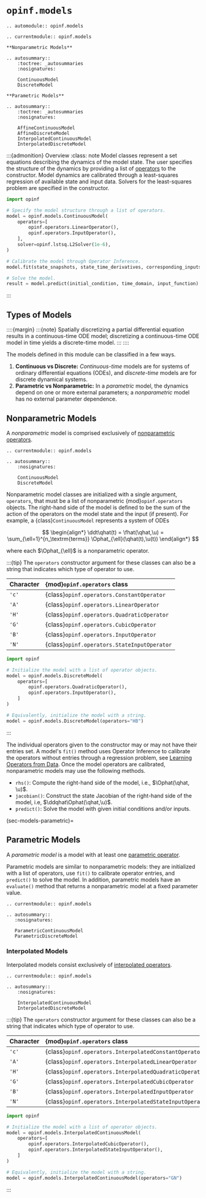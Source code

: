 # `opinf.models`

```{eval-rst}
.. automodule:: opinf.models

.. currentmodule:: opinf.models

**Nonparametric Models**

.. autosummary::
    :toctree: _autosummaries
    :nosignatures:

    ContinuousModel
    DiscreteModel

**Parametric Models**

.. autosummary::
    :toctree: _autosummaries
    :nosignatures:

    AffineContinuousModel
    AffineDiscreteModel
    InterpolatedContinuousModel
    InterpolatedDiscreteModel
```

:::{admonition} Overview
:class: note
Model classes represent a set equations describing the dynamics of the model state.
The user specifies the structure of the dynamics by providing a list of [operators](opinf.operators) to the constructor.
Model dynamics are calibrated through a least-squares regression of available state and input data.
Solvers for the least-squares problem are specified in the constructor.

```python
import opinf

# Specify the model structure through a list of operators.
model = opinf.models.ContinuousModel(
    operators=[
        opinf.operators.LinearOperator(),
        opinf.operators.InputOperator(),
    ],
    solver=opinf.lstsq.L2Solver(1e-6),
)

# Calibrate the model through Operator Inference.
model.fit(state_snapshots, state_time_derivatives, corresponding_inputs)

# Solve the model.
result = model.predict(initial_condition, time_domain, input_function)
```

:::

## Types of Models

::::{margin}
:::{note}
Spatially discretizing a partial differential equation results in a continuous-time ODE model; discretizing a continuous-time ODE model in time yields a discrete-time model.
:::
::::

The models defined in this module can be classified in a few ways.

1. **Continuous vs Discrete:** _Continuous-time_ models are for systems of ordinary differential equations (ODEs), and _discrete-time_ models are for discrete dynamical systems.
2. **Parametric vs Nonparametric:** In a _parametric_ model, the dynamics depend on one or more external parameters; a _nonparametric_ model has no external parameter dependence.

<!-- 2. **Monolithic vs Multilithic:** A _monolithic_ model defines a single set of equations for the state variable, while a _multilithic_ model defines specific equations for individual parts of the state variable. -->

## Nonparametric Models

A _nonparametric_ model is comprised exclusively of [nonparametric operators](sec-operators-nonparametric).

```{eval-rst}
.. currentmodule:: opinf.models

.. autosummary::
    :nosignatures:

    ContinuousModel
    DiscreteModel
```

Nonparametric model classes are initialized with a single argument, `operators`, that must be a list of nonparametric {mod}`opinf.operators` objects.
The right-hand side of the model is defined to be the sum of the action of the operators on the model state and the input (if present).
For example, a {class}`ContinuousModel` represents a system of ODEs

$$
\begin{align*}
   \ddt\qhat(t)
   = \fhat(\qhat,\u)
   = \sum_{\ell=1}^{n_\textrm{terms}}
   \Ophat_{\ell}(\qhat(t),\u(t))
\end{align*}
$$

where each $\Ophat_{\ell}$ is a nonparametric operator.

:::{tip}
The `operators` constructor argument for these classes can also be a string that indicates which type of operator to use.

| Character | {mod}`opinf.operators` class |
| :-------- | :------------------------------- |
| `'c'` | {class}`opinf.operators.ConstantOperator` |
| `'A'` | {class}`opinf.operators.LinearOperator` |
| `'H'` | {class}`opinf.operators.QuadraticOperator` |
| `'G'` | {class}`opinf.operators.CubicOperator` |
| `'B'` | {class}`opinf.operators.InputOperator` |
| `'N'` | {class}`opinf.operators.StateInputOperator` |

```python
import opinf

# Initialize the model with a list of operator objects.
model = opinf.models.DiscreteModel(
    operators=[
        opinf.operators.QuadraticOperator(),
        opinf.operators.InputOperator(),
    ]
)

# Equivalently, initialize the model with a string.
model = opinf.models.DiscreteModel(operators="HB")
```

:::

The individual operators given to the constructor may or may not have their entries set.
A model's `fit()` method uses Operator Inference to calibrate the operators without entries through a regression problem, see [Learning Operators from Data](sec-operators-calibration).
Once the model operators are calibrated, nonparametric models may use the following methods.

- `rhs()`: Compute the right-hand side of the model, i.e., $\Ophat(\qhat, \u)$.
- `jacobian()`: Construct the state Jacobian of the right-hand side of the model, i.e, $\ddqhat\Ophat(\qhat,\u)$.
- `predict()`: Solve the model with given initial conditions and/or inputs.

(sec-models-parametric)=

## Parametric Models

A _parametric model_ is a model with at least one [parametric operator](sec-operators-parametric).

Parametric models are similar to nonparametric models: they are initialized with a list of operators, use `fit()` to calibrate operator entries, and `predict()` to solve the model.
In addition, parametric models have an `evaluate()` method that returns a nonparametric model at a fixed parameter value.

```{eval-rst}
.. currentmodule:: opinf.models

.. autosummary::
   :nosignatures:

   ParametricContinuousModel
   ParametricDiscreteModel
```

### Interpolated Models

Interpolated models consist exclusively of [interpolated operators](sec-operators-interpolated).

```{eval-rst}
.. currentmodule:: opinf.models

.. autosummary::
    :nosignatures:

    InterpolatedContinuousModel
    InterpolatedDiscreteModel
```

:::{tip}
The `operators` constructor argument for these classes can also be a string that indicates which type of operator to use.

| Character | {mod}`opinf.operators` class |
| :-------- | :------------------------------- |
| `'c'` | {class}`opinf.operators.InterpolatedConstantOperator` |
| `'A'` | {class}`opinf.operators.InterpolatedLinearOperator` |
| `'H'` | {class}`opinf.operators.InterpolatedQuadraticOperator` |
| `'G'` | {class}`opinf.operators.InterpolatedCubicOperator` |
| `'B'` | {class}`opinf.operators.InterpolatedInputOperator` |
| `'N'` | {class}`opinf.operators.InterpolatedStateInputOperator` |

```python
import opinf

# Initialize the model with a list of operator objects.
model = opinf.models.InterpolatedContinuousModel(
    operators=[
        opinf.operators.InterpolatedCubicOperator(),
        opinf.operators.InterpolatedStateInputOperator(),
    ]
)

# Equivalently, initialize the model with a string.
model = opinf.models.InterpolatedContinuousModel(operators="GN")
```

:::

<!--
These classes represent models without a block sparsity structure.
Use [multilithic models](sec-models-multilithic) to encode more specific system structure.
-->

<!--
(sec-models-multilithic)=
## Nonparametric Multilithic Models

- `operators` is a list of lists of nonparametric multilithic operators
- Dimension attribute: `rs` and `r = sum(rs)`
-->

<!--
:::{dropdown} Multilithic System Example: Linear Hamiltonian System
:class: tip

Consider the system of ODEs given by

$$
\begin{align*}
    \frac{\text{d}}{\text{d}t}\q(t)
    = \frac{\text{d}}{\text{d}t}\left[\begin{array}{c}
    \q_{0}(t) \\ \q_{1}(t)
    \end{array}\right]
    = \left[\begin{array}{cc}
    \mathbf{0} & \A_{0,1} \\ \A_{1,0} & \mathbf{0}
    \end{array}\right]\left[\begin{array}{c}
    \q_{0}(t) \\ \q_{1}(t)
    \end{array}\right]
    = \A\q(t),
\end{align*}
$$

where $\q_{0}(t),\q_{1}(t)\in\RR^{n/2}$, $\A_{0,1},\A_{1,0}\in\RR^{n/2\times n/2}$, and

$$
\begin{align*}
    \q(t) = \left[\begin{array}{c}
    \q_{0}(t) \\ \q_{1}(t)
    \end{array}\right]\in\RR^{n},
    \qquad
    \A = \left[\begin{array}{cc}
    \mathbf{0} & \A_{0,1} \\ \A_{1,0} & \mathbf{0}
    \end{array}\right]\in\RR^{n\times n}.
\end{align*}
$$

If a monolithic dimensionality reduction technique is used, the structure of the system is lost:
approximating $\q(t) \approx \Vr\qhat$ where $\qhat(t)\in\RR^{r}$ and $\Vr\in\RR^{n\times r}$ has orthogonal columns,
Galerkin projection leads to the model

$$
\begin{align*}
    \frac{\text{d}}{\text{d}t}\qhat(t)
    = \Ahat\qhat(t),
    \qquad
    \Ahat = \Vr\trp\A\Vr.
\end{align*}
$$

In most cases, $\Ahat$ will be dense and not have the block structure of $\A$.
Alternatively, consider the multilithic approximation $\q_{0}(t) \approx \mathbf{V}_{0}\qhat_{0}$ and $\q_{1}(t) \approx \mathbf{V}_{1}\qhat_{1}$ where $\qhat_{0},\qhat_{1}\in\RR^{r/2}$ and $\mathbf{V}_{0},\mathbf{V}_{1}\in\RR^{n/2\times r/2}$, i.e.,

$$
\begin{align*}
    \q(t)
    = \left[\begin{array}{c}
    \q_{0}(t) \\ \q_{1}(t)
    \end{array}\right]
    \approx
    \left[\begin{array}{cc}
    \mathbf{V}_{0} & \mathbf{0} \\ \mathbf{0} & \mathbf{V}_{1}
    \end{array}\right]
    \left[\begin{array}{c}
    \qhat_{0}(t) \\ \qhat_{1}(t)
    \end{array}\right].
\end{align*}
$$

In this case, Galerkin projection produces a Model
$\ddt\qhat(t) = \Ahat\qhat(t)$ as before, but now with

$$
\begin{align*}
    \Ahat
    = \left[\begin{array}{cc}
    \mathbf{V}_{0} & \mathbf{0} \\ \mathbf{0} & \mathbf{V}_{1}
    \end{array}\right]\trp
    \left[\begin{array}{cc}
    \mathbf{0} & \A_{0,1} \\ \A_{1,0} & \mathbf{0}
    \end{array}\right]
    \left[\begin{array}{cc}
    \mathbf{V}_{0} & \mathbf{0} \\ \mathbf{0} & \mathbf{V}_{1}
    \end{array}\right]
    =
    \left[\begin{array}{cc}
    \mathbf{0} & \mathbf{V}_{0}\trp\A_{0,1}\mathbf{V}_{1}
    \\
    \mathbf{V}_{1}\trp\A_{1,0}\mathbf{V}_{0} & \mathbf{0}
    \end{array}\right],
\end{align*}
$$

which has the same block structure as $\A$.
:::
-->

